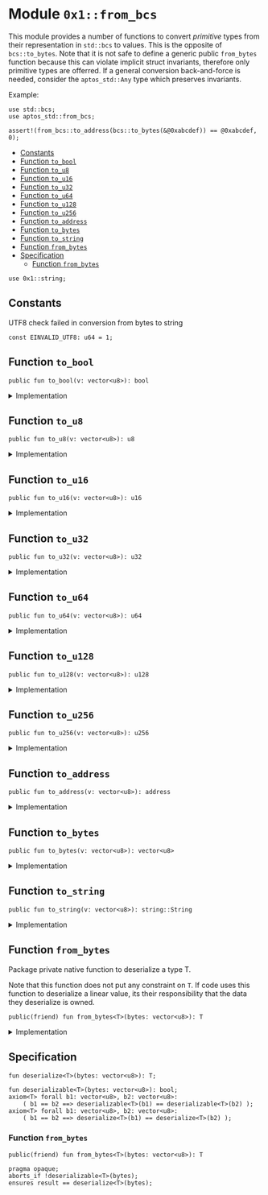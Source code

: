 
<a id="0x1_from_bcs"></a>

# Module `0x1::from_bcs`

This module provides a number of functions to convert _primitive_ types from their representation in <code>std::bcs</code>
to values. This is the opposite of <code>bcs::to_bytes</code>. Note that it is not safe to define a generic public <code>from_bytes</code>
function because this can violate implicit struct invariants, therefore only primitive types are offerred. If
a general conversion back-and-force is needed, consider the <code>aptos_std::Any</code> type which preserves invariants.

Example:
```
use std::bcs;
use aptos_std::from_bcs;

assert!(from_bcs::to_address(bcs::to_bytes(&@0xabcdef)) == @0xabcdef, 0);
```


-  [Constants](#@Constants_0)
-  [Function `to_bool`](#0x1_from_bcs_to_bool)
-  [Function `to_u8`](#0x1_from_bcs_to_u8)
-  [Function `to_u16`](#0x1_from_bcs_to_u16)
-  [Function `to_u32`](#0x1_from_bcs_to_u32)
-  [Function `to_u64`](#0x1_from_bcs_to_u64)
-  [Function `to_u128`](#0x1_from_bcs_to_u128)
-  [Function `to_u256`](#0x1_from_bcs_to_u256)
-  [Function `to_address`](#0x1_from_bcs_to_address)
-  [Function `to_bytes`](#0x1_from_bcs_to_bytes)
-  [Function `to_string`](#0x1_from_bcs_to_string)
-  [Function `from_bytes`](#0x1_from_bcs_from_bytes)
-  [Specification](#@Specification_1)
    -  [Function `from_bytes`](#@Specification_1_from_bytes)


<pre><code>use 0x1::string;<br/></code></pre>



<a id="@Constants_0"></a>

## Constants


<a id="0x1_from_bcs_EINVALID_UTF8"></a>

UTF8 check failed in conversion from bytes to string


<pre><code>const EINVALID_UTF8: u64 &#61; 1;<br/></code></pre>



<a id="0x1_from_bcs_to_bool"></a>

## Function `to_bool`



<pre><code>public fun to_bool(v: vector&lt;u8&gt;): bool<br/></code></pre>



<details>
<summary>Implementation</summary>


<pre><code>public fun to_bool(v: vector&lt;u8&gt;): bool &#123;<br/>    from_bytes&lt;bool&gt;(v)<br/>&#125;<br/></code></pre>



</details>

<a id="0x1_from_bcs_to_u8"></a>

## Function `to_u8`



<pre><code>public fun to_u8(v: vector&lt;u8&gt;): u8<br/></code></pre>



<details>
<summary>Implementation</summary>


<pre><code>public fun to_u8(v: vector&lt;u8&gt;): u8 &#123;<br/>    from_bytes&lt;u8&gt;(v)<br/>&#125;<br/></code></pre>



</details>

<a id="0x1_from_bcs_to_u16"></a>

## Function `to_u16`



<pre><code>public fun to_u16(v: vector&lt;u8&gt;): u16<br/></code></pre>



<details>
<summary>Implementation</summary>


<pre><code>public fun to_u16(v: vector&lt;u8&gt;): u16 &#123;<br/>    from_bytes&lt;u16&gt;(v)<br/>&#125;<br/></code></pre>



</details>

<a id="0x1_from_bcs_to_u32"></a>

## Function `to_u32`



<pre><code>public fun to_u32(v: vector&lt;u8&gt;): u32<br/></code></pre>



<details>
<summary>Implementation</summary>


<pre><code>public fun to_u32(v: vector&lt;u8&gt;): u32 &#123;<br/>    from_bytes&lt;u32&gt;(v)<br/>&#125;<br/></code></pre>



</details>

<a id="0x1_from_bcs_to_u64"></a>

## Function `to_u64`



<pre><code>public fun to_u64(v: vector&lt;u8&gt;): u64<br/></code></pre>



<details>
<summary>Implementation</summary>


<pre><code>public fun to_u64(v: vector&lt;u8&gt;): u64 &#123;<br/>    from_bytes&lt;u64&gt;(v)<br/>&#125;<br/></code></pre>



</details>

<a id="0x1_from_bcs_to_u128"></a>

## Function `to_u128`



<pre><code>public fun to_u128(v: vector&lt;u8&gt;): u128<br/></code></pre>



<details>
<summary>Implementation</summary>


<pre><code>public fun to_u128(v: vector&lt;u8&gt;): u128 &#123;<br/>    from_bytes&lt;u128&gt;(v)<br/>&#125;<br/></code></pre>



</details>

<a id="0x1_from_bcs_to_u256"></a>

## Function `to_u256`



<pre><code>public fun to_u256(v: vector&lt;u8&gt;): u256<br/></code></pre>



<details>
<summary>Implementation</summary>


<pre><code>public fun to_u256(v: vector&lt;u8&gt;): u256 &#123;<br/>    from_bytes&lt;u256&gt;(v)<br/>&#125;<br/></code></pre>



</details>

<a id="0x1_from_bcs_to_address"></a>

## Function `to_address`



<pre><code>public fun to_address(v: vector&lt;u8&gt;): address<br/></code></pre>



<details>
<summary>Implementation</summary>


<pre><code>public fun to_address(v: vector&lt;u8&gt;): address &#123;<br/>    from_bytes&lt;address&gt;(v)<br/>&#125;<br/></code></pre>



</details>

<a id="0x1_from_bcs_to_bytes"></a>

## Function `to_bytes`



<pre><code>public fun to_bytes(v: vector&lt;u8&gt;): vector&lt;u8&gt;<br/></code></pre>



<details>
<summary>Implementation</summary>


<pre><code>public fun to_bytes(v: vector&lt;u8&gt;): vector&lt;u8&gt; &#123;<br/>    from_bytes&lt;vector&lt;u8&gt;&gt;(v)<br/>&#125;<br/></code></pre>



</details>

<a id="0x1_from_bcs_to_string"></a>

## Function `to_string`



<pre><code>public fun to_string(v: vector&lt;u8&gt;): string::String<br/></code></pre>



<details>
<summary>Implementation</summary>


<pre><code>public fun to_string(v: vector&lt;u8&gt;): String &#123;<br/>    // To make this safe, we need to evaluate the utf8 invariant.<br/>    let s &#61; from_bytes&lt;String&gt;(v);<br/>    assert!(string::internal_check_utf8(string::bytes(&amp;s)), EINVALID_UTF8);<br/>    s<br/>&#125;<br/></code></pre>



</details>

<a id="0x1_from_bcs_from_bytes"></a>

## Function `from_bytes`

Package private native function to deserialize a type T.

Note that this function does not put any constraint on <code>T</code>. If code uses this function to
deserialize a linear value, its their responsibility that the data they deserialize is
owned.


<pre><code>public(friend) fun from_bytes&lt;T&gt;(bytes: vector&lt;u8&gt;): T<br/></code></pre>



<details>
<summary>Implementation</summary>


<pre><code>public(friend) native fun from_bytes&lt;T&gt;(bytes: vector&lt;u8&gt;): T;<br/></code></pre>



</details>

<a id="@Specification_1"></a>

## Specification



<a id="0x1_from_bcs_deserialize"></a>


<pre><code>fun deserialize&lt;T&gt;(bytes: vector&lt;u8&gt;): T;<br/><a id="0x1_from_bcs_deserializable"></a>
fun deserializable&lt;T&gt;(bytes: vector&lt;u8&gt;): bool;<br/>axiom&lt;T&gt; forall b1: vector&lt;u8&gt;, b2: vector&lt;u8&gt;:<br/>    ( b1 &#61;&#61; b2 &#61;&#61;&gt; deserializable&lt;T&gt;(b1) &#61;&#61; deserializable&lt;T&gt;(b2) );<br/>axiom&lt;T&gt; forall b1: vector&lt;u8&gt;, b2: vector&lt;u8&gt;:<br/>    ( b1 &#61;&#61; b2 &#61;&#61;&gt; deserialize&lt;T&gt;(b1) &#61;&#61; deserialize&lt;T&gt;(b2) );<br/></code></pre>



<a id="@Specification_1_from_bytes"></a>

### Function `from_bytes`


<pre><code>public(friend) fun from_bytes&lt;T&gt;(bytes: vector&lt;u8&gt;): T<br/></code></pre>




<pre><code>pragma opaque;<br/>aborts_if !deserializable&lt;T&gt;(bytes);<br/>ensures result &#61;&#61; deserialize&lt;T&gt;(bytes);<br/></code></pre>


[move-book]: https://aptos.dev/move/book/SUMMARY
